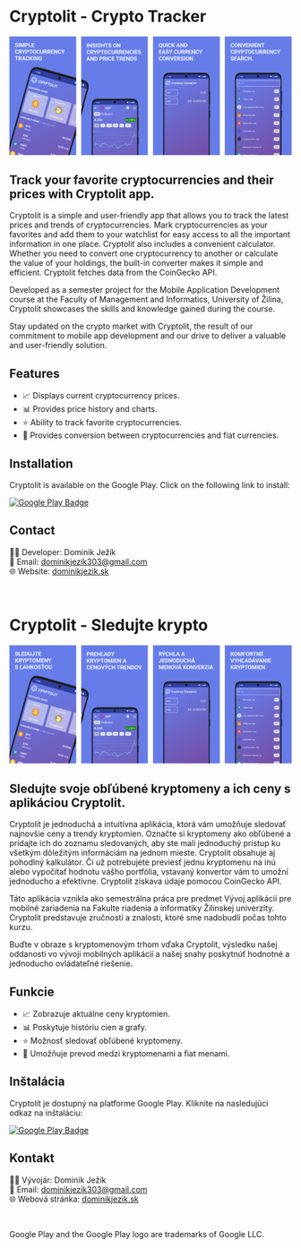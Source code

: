 # Cryptolit - Crypto Tracker

![Cryptolit preview](./dokumentacia/banner-en.png)

## Track your favorite cryptocurrencies and their prices with Cryptolit app.

Cryptolit is a simple and user-friendly app that allows you to track the latest prices and trends of cryptocurrencies. Mark cryptocurrencies as your favorites and add them to your watchlist for easy access to all the important information in one place. Cryptolit also includes a convenient calculator. Whether you need to convert one cryptocurrency to another or calculate the value of your holdings, the built-in converter makes it simple and efficient. Cryptolit fetches data from the CoinGecko API.

Developed as a semester project for the Mobile Application Development course at the Faculty of Management and Informatics, University of Žilina, Cryptolit showcases the skills and knowledge gained during the course.

Stay updated on the crypto market with Cryptolit, the result of our commitment to mobile app development and our drive to deliver a valuable and user-friendly solution.

## Features
- 📈 Displays current cryptocurrency prices.
- 📊 Provides price history and charts.
- ⭐ Ability to track favorite cryptocurrencies.
- 💱 Provides conversion between cryptocurrencies and fiat currencies.


## Installation
Cryptolit is available on the Google Play. Click on the following link to install:

[![Google Play Badge](https://play.google.com/intl/en_us/badges/images/generic/en_badge_web_generic.png)](https://play.google.com/store/apps/details?id=sk.dominikjezik.cryptolit)

## Contact

👨‍💻 Developer: Dominik Ježík  
📧 Email: dominikjezik303@gmail.com  
🌐 Website: [dominikjezik.sk](https://dominikjezik.sk)

&nbsp;



# Cryptolit - Sledujte krypto

![Cryptolit preview](./dokumentacia/banner-sk.png)

## Sledujte svoje obľúbené kryptomeny a ich ceny s aplikáciou Cryptolit.

Cryptolit je jednoduchá a intuitívna aplikácia, ktorá vám umožňuje sledovať najnovšie ceny a trendy kryptomien. Označte si kryptomeny ako obľúbené a pridajte ich do zoznamu sledovaných, aby ste mali jednoduchý prístup ku všetkým dôležitým informáciám na jednom mieste. Cryptolit obsahuje aj pohodlný kalkulátor. Či už potrebujete previesť jednu kryptomenu na inú alebo vypočítať hodnotu vášho portfólia, vstavaný konvertor vám to umožní jednoducho a efektívne. Cryptolit získava údaje pomocou CoinGecko API.

Táto aplikácia vznikla ako semestrálna práca pre predmet Vývoj aplikácií pre mobilné zariadenia na Fakulte riadenia a informatiky Žilinskej univerzity. Cryptolit predstavuje zručnosti a znalosti, ktoré sme nadobudli počas tohto kurzu.

Buďte v obraze s kryptomenovým trhom vďaka Cryptolit, výsledku našej oddanosti vo vývoji mobilných aplikácií a našej snahy poskytnúť hodnotné a jednoducho ovládateľné riešenie.

## Funkcie
- 📈 Zobrazuje aktuálne ceny kryptomien.
- 📊 Poskytuje históriu cien a grafy.
- ⭐ Možnosť sledovať obľúbené kryptomeny.
- 💱 Umožňuje prevod medzi kryptomenami a fiat menami.

## Inštalácia
Cryptolit je dostupný na platforme Google Play. Kliknite na nasledujúci odkaz na inštaláciu:

[![Google Play Badge](https://play.google.com/intl/en_us/badges/static/images/badges/sk_badge_web_generic.png)](https://play.google.com/store/apps/details?id=sk.dominikjezik.cryptolit)

## Kontakt

👨‍💻 Vývojár: Dominik Ježík  
📧 Email: dominikjezik303@gmail.com  
🌐 Webová stránka: [dominikjezik.sk](https://dominikjezik.sk)

&nbsp;

Google Play and the Google Play logo are trademarks of Google LLC.